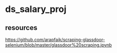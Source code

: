 # ds_salary_proj

## resources
https://github.com/arapfaik/scraping-glassdoor-selenium/blob/master/glassdoor%20scraping.ipynb
